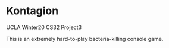 # Kontagion

UCLA Winter20 CS32 Project3

This is an extremely hard-to-play bacteria-killing console game.
